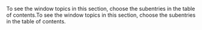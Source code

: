 <span data-ttu-id="1c25a-101">To see the window topics in this section, choose the subentries in the table of contents.</span><span class="sxs-lookup"><span data-stu-id="1c25a-101">To see the window topics in this section, choose the subentries in the table of contents.</span></span>
